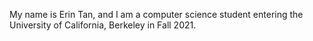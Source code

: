 My name is Erin Tan, and I am a computer science student entering the University of California, Berkeley in Fall 2021. 
